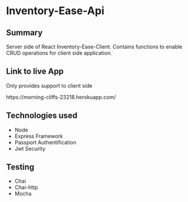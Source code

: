 <h1>Inventory-Ease-Api</h1>

<h2>Summary</h2>
Server side of React Inventory-Ease-Client. Contains functions to enable CRUD operations for client side application.

<h2>Link to live App</h2>
<p>Only provides support to client side</p>
https://morning-cliffs-23218.herokuapp.com/

<h2>Technologies used</h2>
<ul>
  <li>Node</li>
  <li>Express Framework</li>
  <li>Passport Authentification</li>
  <li>Jwt Security</li>
</ul>
<h2>Testing</h2>
<ul>
  <li>Chai</li>
  <li>Chai-http</li>
  <li>Mocha</li>
</ul>